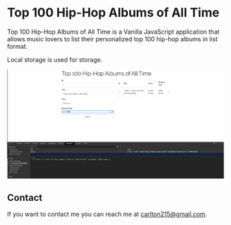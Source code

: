# Top 100 Hip-Hop Albums of All Time

Top 100 Hip-Hop Albums of All Time is a Vanilla JavaScript application that allows music lovers to list their personalized top 100 hip-hop albums in list format.

Local storage is used for storage.

![Top 100 Hip-Hop Albums of All Time](top-100.png)

## Contact

If you want to contact me you can reach me at <carlton215@gmail.com>.